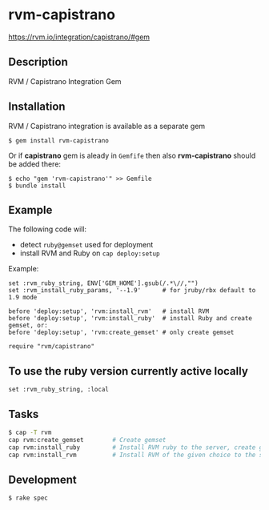 # rvm-capistrano

https://rvm.io/integration/capistrano/#gem

## Description

RVM / Capistrano Integration Gem

## Installation

RVM / Capistrano integration is available as a separate gem

    $ gem install rvm-capistrano

Or if **capistrano** gem is aleady in `Gemfife` then also **rvm-capistrano** should be added there:

    $ echo "gem 'rvm-capistrano'" >> Gemfile
    $ bundle install


## Example

The following code will:

- detect `ruby@gemset` used for deployment
- install RVM and Ruby on `cap deploy:setup`

Example:

    set :rvm_ruby_string, ENV['GEM_HOME'].gsub(/.*\//,"")
    set :rvm_install_ruby_params, '--1.9'      # for jruby/rbx default to 1.9 mode

    before 'deploy:setup', 'rvm:install_rvm'   # install RVM
    before 'deploy:setup', 'rvm:install_ruby'  # install Ruby and create gemset, or:
    before 'deploy:setup', 'rvm:create_gemset' # only create gemset

    require "rvm/capistrano"


## To use the ruby version currently active locally

    set :rvm_ruby_string, :local

## Tasks

```bash
$ cap -T rvm
cap rvm:create_gemset        # Create gemset
cap rvm:install_ruby         # Install RVM ruby to the server, create gemset ...
cap rvm:install_rvm          # Install RVM of the given choice to the server.
```

## Development

    $ rake spec
